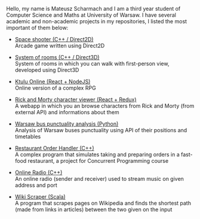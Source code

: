 Hello, my name is Mateusz Scharmach and I am a third year student of Computer Science and Maths at University of Warsaw. I have several academic and non-academic projects in my repositories, I listed the most important of them below:

- [Space shooter (C++ / Direct2D)](https://github.com/Scharmi/University-Projects/tree/master/Graphics%20in%20Windows/space-shooter)\
  Arcade game written using Direct2D

- [System of rooms (C++ / Direct3D)](https://github.com/Scharmi/University-Projects/tree/master/Graphics%20in%20Windows/jnp3-direct3d)\
  System of rooms in which you can walk with first-person view, developed using Direct3D

- [Ktulu Online (React + NodeJS)](https://github.com/Scharmi/ktuluOnline)\
  Online version of a complex RPG

- [Rick and Morty character viewer (React + Redux)](https://github.com/Scharmi/rick-and-morty)\
  A webapp in which you an browse characters from Rick and Morty (from external API) and informations about them
  
- [Warsaw bus punctuality analysis (Python)](https://github.com/Scharmi/python-buses)\
  Analysis of Warsaw buses punctuality using API of their positions and timetables
  
- [Restaurant Order Handler (C++)](https://github.com/Scharmi/University-Projects/tree/master/PW%20(Concurrent%20Programming)/Cyrk)\
  A complex program that simulates taking and preparing orders in a fast-food restaurant, a project for Concurrent Programming course

- [Online Radio (C++)](https://github.com/Scharmi/University-Projects/tree/master/SiK%20(Computer%20Networks)/Online%20Radio)\
  An online radio (sender and receiver) used to stream music on given address and port
  
- [Wiki Scraper (Scala)](https://github.com/Scharmi/wiki-scraper)\
  A program that scrapes pages on Wikipedia and finds the shortest path (made from links in articles) between the two given on the input
